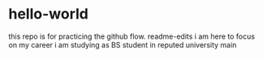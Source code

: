 # hello-world
this repo is for practicing the github flow.
readme-edits
i am here to focus on my career
i am studying as BS student in reputed university
main
